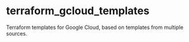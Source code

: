 # terraform_gcloud_templates
Terraform templates for Google Cloud, based on templates from multiple sources.
